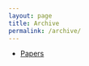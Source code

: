 ```yaml
---
layout: page
title: Archive
permalink: /archive/
---
```


- <a href="https://klepikhina.github.io/archive/papers/" target="_self">Papers</a>
